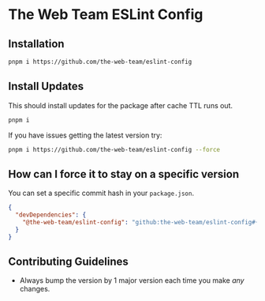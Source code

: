 # The Web Team ESLint Config

## Installation
```bash
pnpm i https://github.com/the-web-team/eslint-config
```

## Install Updates
This should install updates for the package after cache TTL runs out.
```bash
pnpm i
```
If you have issues getting the latest version try:
```bash
pnpm i https://github.com/the-web-team/eslint-config --force
```

## How can I force it to stay on a specific version
You can set a specific commit hash in your `package.json`.
```json
{
  "devDependencies": {
    "@the-web-team/eslint-config": "github:the-web-team/eslint-config#{COMMIT_HASH}"
  }
}
```

## Contributing Guidelines
- Always bump the version by 1 major version each time you make _any_ changes.
